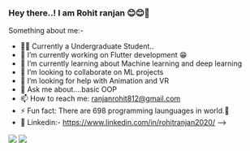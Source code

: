 ### Hey there..! I am Rohit ranjan 😊😊👋

<!--
**Rohit-RA-2020/Rohit-RA-2020** is a ✨ _special_ ✨ repository because its `README.md` (this file) appears on your GitHub profile.!-->

Something about me:-

- 👨‍💻   Currently a Undergraduate Student..
- 🔭 I’m currently working on Flutter development 😁
- 🌱 I’m currently learning about Machine learning and deep learning
- 👯 I’m looking to collaborate on ML projects
- 🤔 I’m looking for help with Animation and VR
- 💬 Ask me about....basic OOP
- 📫 How to reach me: ranjanrohit812@gmail.com
- ⚡ Fun fact: There are 698 programming launguages in world.🤯
- 🎇 Linkedin:- https://www.linkedin.com/in/rohitranjan2020/
-->

<!-----Top Languages------>

<img align="center" src="https://github-readme-stats.vercel.app/api/top-langs/?username=Rohit-RA-2020&theme=cobalt" />

<!-----GitHub Stats------>

<img align="center" src = "https://github-readme-stats.vercel.app/api?username=Rohit-RA-2020&&show_icons=true&title_color=ffffff&icon_color=bb2acf&text_color=daf7dc&bg_color=151515">



